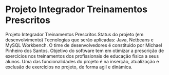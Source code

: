 # Projeto Integrador Treinamentos Prescritos

Projeto Integrador Treinamentos Prescritos 
Status do projeto (em desenvolvimento)
Tecnologias que serão aplicadas: Java, Netbeans e MySQL Workbench.
O time de desenvolvedores é constituido por Michael Pinheiro dos Santos.
Objetivo do software tem em otimizar a prescrição de exercícios nos treinamentos dos profissionais de educação física a seus alunos.
Uma das funcionalidades do projeto é na inserção, atualização e exclusão de exercícios no projeto, de forma agil e dinámica.
